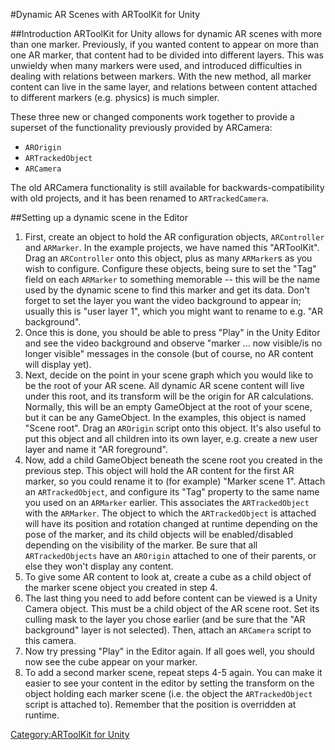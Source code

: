 #Dynamic AR Scenes with ARToolKit for Unity

##Introduction
ARToolKit for Unity allows for dynamic AR scenes with more than one marker. Previously, if you wanted content to appear on more than one AR marker, that content had to be divided into different layers. This was unwieldy when many markers were used, and introduced difficulties in dealing with relations between markers. With the new method, all marker content can live in the same
layer, and relations between content attached to different markers (e.g. physics) is much simpler.

These three new or changed components work together to provide a superset of the functionality previously provided by ARCamera:
-   `AROrigin`
-   `ARTrackedObject`
-   `ARCamera`

The old ARCamera functionality is still available for backwards-compatibility with old projects, and it has been renamed to `ARTrackedCamera`.

##Setting up a dynamic scene in the Editor
1.   First, create an object to hold the AR configuration objects, `ARController` and `ARMarker`. In the example projects, we have named this "ARToolKit". Drag an `ARController` onto this object, plus as many `ARMarker`s as you wish to configure. Configure these objects, being sure to set the "Tag" field on each `ARMarker` to something memorable -- this will be the name used by the dynamic scene to find this marker and get its data. Don't forget to set the layer you want the video background to appear in; usually this is "user layer 1", which you might want to rename to e.g. "AR background".
2.   Once this is done, you should be able to press "Play" in the Unity Editor and see the video background and observe "marker ... now visible/is no longer visible" messages in the console (but of course, no AR content will display yet).
3.   Next, decide on the point in your scene graph which you would like to be the root of your AR scene. All dynamic AR scene content will live under this root, and its transform will be the origin for AR calculations. Normally, this will be an empty GameObject at the root of your scene, but it can be any GameObject. In the examples, this object is named "Scene root". Drag an `AROrigin` script onto this object. It's also useful to put this object and all children into its own layer, e.g. create a new user layer and name it "AR foreground".
4.   Now, add a child GameObject beneath the scene root you created in the previous step. This object will hold the AR content for the first AR marker, so you could rename it to (for example) "Marker scene 1". Attach an `ARTrackedObject`, and configure its "Tag" property to the same name you used on an `ARMarker` earlier. This associates the `ARTrackedObject` with the `ARMarker`. The object to which the `ARTrackedObject` is attached will have its position and rotation changed at runtime depending on the pose of the marker, and its child objects will be enabled/disabled depending on the visibility of the marker. Be sure that all `ARTrackedObjects` have an `AROrigin` attached to one of their parents, or else they won't display any content.
5.   To give some AR content to look at, create a cube as a child object of the marker scene object you created in step 4.
6.   The last thing you need to add before content can be viewed is a Unity Camera object. This must be a child object of the AR scene root. Set its culling mask to the layer you chose earlier (and be sure that the "AR background" layer is not selected). Then, attach an `ARCamera` script to this camera.
7.   Now try pressing "Play" in the Editor again. If all goes well, you should now see the cube appear on your marker.
8.   To add a second marker scene, repeat steps 4-5 again. You can make it easier to see your content in the editor by setting the transform on the object holding each marker scene (i.e. the object the `ARTrackedObject` script is attached to). Remember that the position is overridden at runtime.

[Category:ARToolKit for Unity](/Category:ARToolKit_for_Unity "wikilink")